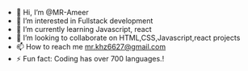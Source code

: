 - 👋 Hi, I’m @MR-Ameer
- 👀 I’m interested in Fullstack development 
- 🌱 I’m currently learning Javascript, react
- 💞️ I’m looking to collaborate on HTML,CSS,Javascript,react projects
- 📫 How to reach me mr.khz6627@gmail.com
- ⚡ Fun fact: Coding has over 700 languages.!

<!---
MR-Ameer/MR-Ameer is a ✨ special ✨ repository because its `README.md` (this file) appears on your GitHub profile.
You can click the Preview link to take a look at your changes.
--->
